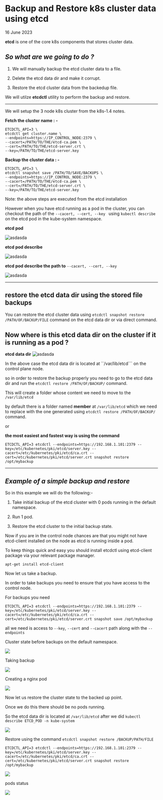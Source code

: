 # Backup and Restore k8s cluster data using etcd
16 June 2023


**etcd** is one of the core k8s components that stores cluster data.


***So what are we going to do ?***
---

1. We will manually backup the etcd cluster data to a file.

2. Delete the etcd data dir and make it corrupt. 

3. Restore the etcd cluster data from the backedup file.



We will utilze **etcdctl** utility to perform the backup and restore.

---

We will setup the 3 node k8s cluster from the k8s-1.4 notes.

**Fetch the cluster name : -**

```
ETCDCTL_API=3 \
etcdctl get cluster.name \
--endpoints=https://IP_CONTROL_NODE:2379 \
--cacert=/PATH/TO/THE/etcd-ca.pem \
--cert=/PATH/TO/THE/etcd-server.crt \
--key=/PATH/TO/THE/etcd-server.key
```

**Backup the cluster data : -**

```
ETCDCTL_API=3 \
etcdctl snapshot save /PATH/TO/SAVE/BACKUPS \
--endpoints=https://IP_CONTROL_NODE:2379 \
--cacert=/PATH/TO/THE/etcd-ca.pem \
--cert=/PATH/TO/THE/etcd-server.crt \
--key=/PATH/TO/THE/etcd-server.key
```

Note: the above steps are executed from the etcd installation

However when you have etcd running as a pod in the cluster, you can checkout the path of the ```--cacert, --cert, --key ``` using ```kubectl describe``` on the etcd pod in the kube-system namespace.

**etcd pod**

![asdasda](../images/k8s-1.6-1/1-etc-backup.png)

**etcd pod describe**

![asdasda](../images/k8s-1.6-1/1-etcd-describe-pod.png)

**etcd pod describe the path to**  ```--cacert, --cert, --key ```

![asdasda](../images/k8s-1.6-1/3-etcd-describe-zoom.png)


---

**restore the etcd data dir using the stored file backups**
--

You can restore the etcd cluster data using ```etcdctl snapshot restore /PATH/OF/BACKUP/FILE``` command on the etcd data dir or via direct command.


Now where is this etcd data dir on the cluster if it is running as a pod ?
---

**etcd data dir**
![asdasda](../images/k8s-1.6-1/4-etcd-data-dir.png)


In the above case the etcd data dir is located at ``/var/lib/etcd``` on the control plane node.

so in order to restore the backup properly you need to go to the etcd data dir and run the ```etcdctl restore /PATH/OF/BACKUP/``` command.

This will create a folder whose content we need to move to the ```/var/lib/etcd```

by default there is a folder named **member** at ```/var/lib/etcd``` which we need to replace with the one generated using ```etcdctl restore /PATH/OF/BACKUP/``` command.

or 

**the most easiest and fastest way is using the command**
```
ETCDCTL_API=3 etcdctl --endpoints=https://192.168.1.101:2379 --key=/etc/kubernetes/pki/etcd/server.key --cacert=/etc/kubernetes/pki/etcd/ca.crt --cert=/etc/kubernetes/pki/etcd/server.crt snapshot restore /opt/mybackup
```

--- 

***Example of a simple backup and restore***
---

So in this example we will do the following:-

1. Take initial backup of the etcd cluster with 0 pods running in the default namespace.

2. Run 1 pod.

3. Restore the etcd cluster to the initial backup state.


Now if you are in the control node chances are that you might not have etcd-client installed on the node as etcd is running inside a pod.

To keep things quick and easy you should install etcdctl using etcd-client package via your relevant package manager.

```apt-get install etcd-client```


Now let us take a backup.

In order to take backups you need to ensure that you have access to the control node.

For backups you need 


```
ETCDCTL_API=3 etcdctl --endpoints=https://192.168.1.101:2379 --key=/etc/kubernetes/pki/etcd/server.key --cacert=/etc/kubernetes/pki/etcd/ca.crt --cert=/etc/kubernetes/pki/etcd/server.crt snapshot save /opt/mybackup
```

all we need is access to ```--key```, ```--cert``` and ```--cacert``` path along with the ```--endpoints```

Cluster state before backups on the default namespace.

![](../images/k8s-1.6-1/6-1-pod.png)


Taking backup

![](../images/k8s-1.6-1/5-etcd-backup.png)

Creating a nginx pod

![](../images/k8s-1.6-1/6-1-pod.png)



Now let us restore the cluster state to the backed up point.

Once we do this there should be no pods running.


So the etcd data dir is located at ```/var/lib/etcd``` after we did ```kubectl describe ETCD_POD -n kube-system```

![](../images/k8s-1.6-1/etcd-datadir.png)



Restore using the command ```etcdctl snapshot restore /BACKUP/PATH/FILE```


```
ETCDCTL_API=3 etcdctl --endpoints=https://192.168.1.101:2379 --key=/etc/kubernetes/pki/etcd/server.key --cacert=/etc/kubernetes/pki/etcd/ca.crt --cert=/etc/kubernetes/pki/etcd/server.crt snapshot restore /opt/mybackup
```

![](../images/k8s-1.6-1/restore-using-command.png)


pods status

![](../images/k8s-1.6-1/6-nopods.png)

